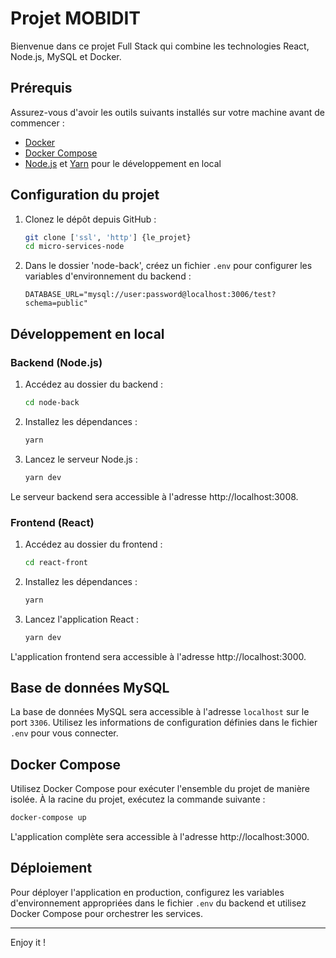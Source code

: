 # Projet MOBIDIT

Bienvenue dans ce projet Full Stack qui combine les technologies React, Node.js, MySQL et Docker.

## Prérequis
Assurez-vous d'avoir les outils suivants installés sur votre machine avant de commencer :
- [Docker](https://docs.docker.com/get-docker/)
- [Docker Compose](https://docs.docker.com/compose/install/)
- [Node.js](https://nodejs.org/) et [Yarn](https://yarnpkg.com/) pour le développement en local

## Configuration du projet

1. Clonez le dépôt depuis GitHub :
   ```bash
   git clone ['ssl', 'http'] {le_projet}
   cd micro-services-node
   ```

2. Dans le dossier 'node-back', créez un fichier `.env` pour configurer les variables d'environnement du backend :
   ```env
   DATABASE_URL="mysql://user:password@localhost:3006/test?schema=public"
   ```

## Développement en local

### Backend (Node.js)

1. Accédez au dossier du backend :
   ```bash
   cd node-back
   ```

2. Installez les dépendances :
   ```bash
   yarn
   ```

3. Lancez le serveur Node.js :
   ```bash
   yarn dev
   ```

Le serveur backend sera accessible à l'adresse http://localhost:3008.

### Frontend (React)

1. Accédez au dossier du frontend :
   ```bash
   cd react-front
   ```

2. Installez les dépendances :
   ```bash
   yarn
   ```

3. Lancez l'application React :
   ```bash
   yarn dev
   ```

L'application frontend sera accessible à l'adresse http://localhost:3000.

## Base de données MySQL

La base de données MySQL sera accessible à l'adresse `localhost` sur le port `3306`. Utilisez les informations de configuration définies dans le fichier `.env` pour vous connecter.

## Docker Compose

Utilisez Docker Compose pour exécuter l'ensemble du projet de manière isolée. À la racine du projet, exécutez la commande suivante :
   ```bash
   docker-compose up
   ```

L'application complète sera accessible à l'adresse http://localhost:3000.

## Déploiement

Pour déployer l'application en production, configurez les variables d'environnement appropriées dans le fichier `.env` du backend et utilisez Docker Compose pour orchestrer les services.

---

Enjoy it !